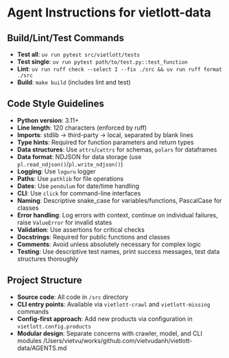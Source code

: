 # Agent Instructions for vietlott-data

## Build/Lint/Test Commands
- **Test all**: `uv run pytest src/vietlott/tests`
- **Test single**: `uv run pytest path/to/test.py::test_function`
- **Lint**: `uv run ruff check --select I --fix ./src && uv run ruff format ./src`
- **Build**: `make build` (includes lint and test)

## Code Style Guidelines
- **Python version**: 3.11+
- **Line length**: 120 characters (enforced by ruff)
- **Imports**: stdlib → third-party → local, separated by blank lines
- **Type hints**: Required for function parameters and return types
- **Data structures**: Use `attrs`/`cattrs` for schemas, `polars` for dataframes
- **Data format**: NDJSON for data storage (use `pl.read_ndjson()`/`pl.write_ndjson()`)
- **Logging**: Use `loguru` logger
- **Paths**: Use `pathlib` for file operations
- **Dates**: Use `pendulum` for date/time handling
- **CLI**: Use `click` for command-line interfaces
- **Naming**: Descriptive snake_case for variables/functions, PascalCase for classes
- **Error handling**: Log errors with context, continue on individual failures, raise `ValueError` for invalid states
- **Validation**: Use assertions for critical checks
- **Docstrings**: Required for public functions and classes
- **Comments**: Avoid unless absolutely necessary for complex logic
- **Testing**: Use descriptive test names, print success messages, test data structures thoroughly

## Project Structure
- **Source code**: All code in `/src` directory
- **CLI entry points**: Available via `vietlott-crawl` and `vietlott-missing` commands
- **Config-first approach**: Add new products via configuration in `vietlott.config.products`
- **Modular design**: Separate concerns with crawler, model, and CLI modules</content>
<parameter name="filePath">/Users/vietvu/works/github.com/vietvudanh/vietlott-data/AGENTS.md